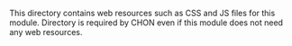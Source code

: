 This directory contains web resources such as CSS and JS files for this module. Directory is required by CHON even if this module does not need any web resources.
